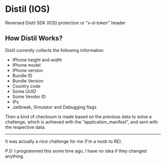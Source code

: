 
# Distil (IOS)

Reversed Distil SDK (IOS) protection or "x-d-token" header

## How Distil Works?

Distil currently collects the following information

* IPhone height and width
* IPhone model
* IPhone version
* Bundle ID
* Bundle Version
* Country code
* Some UUID
* Some Vendor ID
* IPs
* Jailbreak, Simulator and Debugging flags

Then a kind of checksum is made based on the previous data to solve a challenge, which is achieved with the “application_manifest”, and sent with the respective data.

---

It was actually a nice challenge for me (I'm a noob to RE).

P.S: I programmed this some time ago, I have no idea if they changed anything.